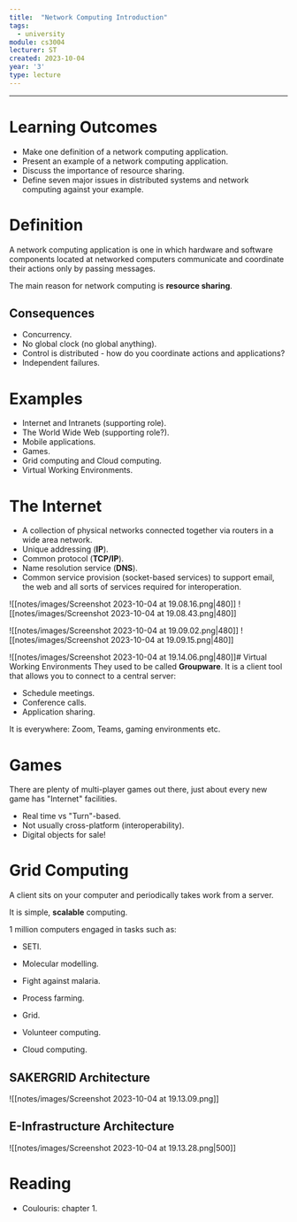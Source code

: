 ```yaml
---
title:  "Network Computing Introduction"
tags:
  - university
module: cs3004
lecturer: ST
created: 2023-10-04
year: '3'
type: lecture
---
```

---
# Learning Outcomes
- Make one definition of a network computing application.
- Present an example of a network computing application.
- Discuss the importance of resource sharing.
- Define seven major issues in distributed systems and network computing against your example.

# Definition
A network computing application is one in which hardware and software components located at networked computers communicate and coordinate their actions only by passing messages.

The main reason for network computing is **resource sharing**.

## Consequences
- Concurrency.
- No global clock (no global anything).
- Control is distributed - how do you coordinate actions and applications?
- Independent failures.

# Examples
- Internet and Intranets (supporting role).
- The World Wide Web (supporting role?).
- Mobile applications.
- Games.
- Grid computing and Cloud computing.
- Virtual Working Environments.

# The Internet
- A collection of physical networks connected together via routers in a wide area network.
- Unique addressing (**IP**).
- Common protocol (**TCP/IP**).
- Name resolution service (**DNS**).
- Common service provision (socket-based services) to support email, the web and all sorts of services required for interoperation.

![[notes/images/Screenshot 2023-10-04 at 19.08.16.png|480]] ![[notes/images/Screenshot 2023-10-04 at 19.08.43.png|480]]

![[notes/images/Screenshot 2023-10-04 at 19.09.02.png|480]] ![[notes/images/Screenshot 2023-10-04 at 19.09.15.png|480]]

![[notes/images/Screenshot 2023-10-04 at 19.14.06.png|480]]# Virtual Working Environments
They used to be called **Groupware**. It is a client tool that allows you to connect to a central server:
- Schedule meetings.
- Conference calls.
- Application sharing.

It is everywhere: Zoom, Teams, gaming environments etc.

# Games
There are plenty of multi-player games out there, just about every new game has "Internet" facilities.

- Real time vs "Turn"-based.
- Not usually cross-platform (interoperability).
- Digital objects for sale!

# Grid Computing
A client sits on your computer and periodically takes work from a server.

It is simple, **scalable** computing.

1 million computers engaged in tasks such as:
- SETI.
- Molecular modelling.
- Fight against malaria.

- Process farming.
- Grid.
- Volunteer computing.
- Cloud computing.

## SAKERGRID Architecture
![[notes/images/Screenshot 2023-10-04 at 19.13.09.png]]

## E-Infrastructure Architecture
![[notes/images/Screenshot 2023-10-04 at 19.13.28.png|500]]

# Reading
- Coulouris: chapter 1.